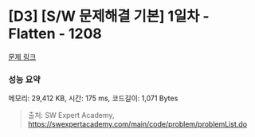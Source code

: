 # [D3] [S/W 문제해결 기본] 1일차 - Flatten - 1208 

[문제 링크](https://swexpertacademy.com/main/code/problem/problemDetail.do?contestProbId=AV139KOaABgCFAYh) 

### 성능 요약

메모리: 29,412 KB, 시간: 175 ms, 코드길이: 1,071 Bytes



> 출처: SW Expert Academy, https://swexpertacademy.com/main/code/problem/problemList.do